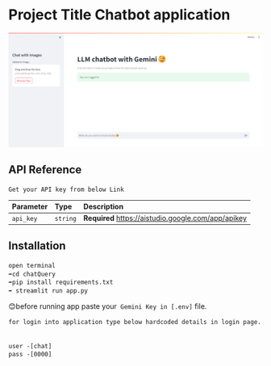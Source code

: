 
# Project Title Chatbot application

![Alt text](img.png)

## API Reference

```http
Get your API key from below Link  
```

| Parameter | Type     | Description                |
| :-------- | :------- | :------------------------- |
| `api_key` | `string` | **Required** https://aistudio.google.com/app/apikey |


## Installation
```bash
open terminal
➡️cd chatQuery  
➡️pip install requirements.txt 
➡️ streamlit run app.py
```
😊before running app paste your``` Gemini Key in [.env]``` file.

```
for login into application type below hardcoded details in login page.


user -[chat]
pass -[0000]
```



    
